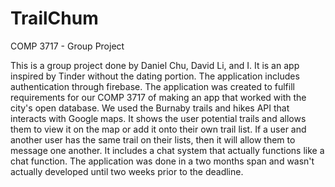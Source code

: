 # TrailChum
COMP 3717 - Group Project

This is a group project done by Daniel Chu, David Li, and I. It is an app inspired by Tinder without the dating portion. The application includes authentication through firebase. The application was created to fulfill requirements for our COMP 3717 of making an app that worked with the city's open database. We used the Burnaby trails and hikes API that interacts with Google maps. It shows the user potential trails and allows them to view it on the map or add it onto their own trail list. If a user and another user has the same trail on their lists, then it will allow them to message one another. It includes a chat system that actually functions like a chat function. The application was done in a two months span and wasn't actually developed until two weeks prior to the deadline.
